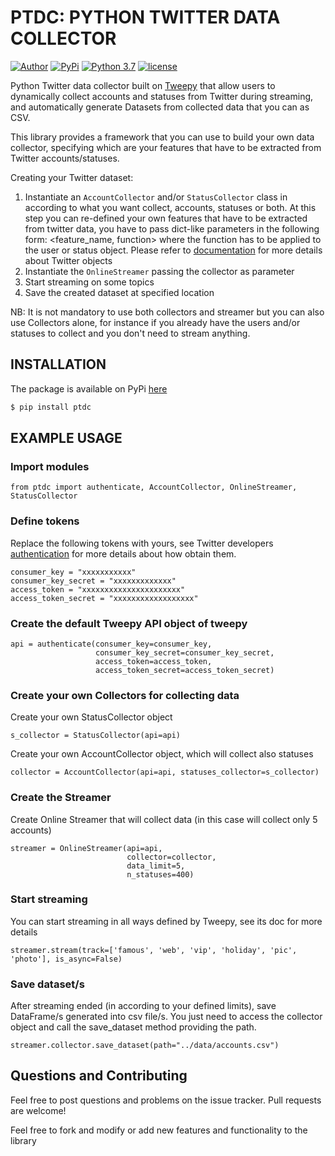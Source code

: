 # PTDC: PYTHON TWITTER DATA COLLECTOR


[![Author](http://img.shields.io/badge/author-lampajr-blue.svg?style=flat-square)]()
[![PyPi](https://img.shields.io/pypi/v/ptdc.svg?style=flat-square)](https://pypi.org/project/ptdc/)
[![Python 3.7](https://img.shields.io/badge/python-3.7-blue.svg)](https://www.python.org/downloads/release/python-370/)
[![license](https://img.shields.io/github/license/mashape/apistatus.svg?style=flat-square)](https://github.com/lampajr/PTDC/blob/master/LICENSE)

Python Twitter data collector built on [Tweepy](https://github.com/tweepy/tweepy) that allow users to dynamically 
collect accounts and statuses from Twitter during streaming, and automatically generate Datasets from collected data
that you can as CSV.

This library provides a framework that you can use to build your own data collector, specifying which are your features
that have to be extracted from Twitter accounts/statuses.

Creating your Twitter dataset:
1. Instantiate an `AccountCollector` and/or `StatusCollector` class in according to what you want collect, accounts, 
statuses or both.
At this step you can re-defined your own features that have to be extracted from twitter data, you have to pass dict-like parameters
in the following form: <feature_name, function> where the function has to be applied to the user or status object.
Please refer to [documentation](https://developer.twitter.com/en/docs/tweets/data-dictionary/overview/user-object.html) for more details about Twitter objects
2. Instantiate the `OnlineStreamer` passing the collector as parameter 
3. Start streaming on some topics
4. Save the created dataset at specified location

NB: It is not mandatory to use both collectors and streamer but you can also use Collectors alone, for instance if you 
already have the users and/or statuses to collect and you don't need to stream anything.

## INSTALLATION

The package is available on PyPi [here](https://pypi.org/project/ptdc/)

```bash
$ pip install ptdc
```

## EXAMPLE USAGE
### Import modules
    from ptdc import authenticate, AccountCollector, OnlineStreamer, StatusCollector
   
### Define tokens
Replace the following tokens with yours, see Twitter developers [authentication](https://developer.twitter.com/en/docs/basics/authentication/guides/access-tokens.html) for more details about how obtain them.
    
    consumer_key = "xxxxxxxxxxx"
    consumer_key_secret = "xxxxxxxxxxxxx"
    access_token = "xxxxxxxxxxxxxxxxxxxxxx"
    access_token_secret = "xxxxxxxxxxxxxxxxxx"
    
### Create the default Tweepy API object of tweepy
    api = authenticate(consumer_key=consumer_key,
                       consumer_key_secret=consumer_key_secret,
                       access_token=access_token,
                       access_token_secret=access_token_secret)
                       
### Create your own Collectors for collecting data
Create your own StatusCollector object
    
    s_collector = StatusCollector(api=api)
    
Create your own AccountCollector object, which will collect also statuses 

    collector = AccountCollector(api=api, statuses_collector=s_collector)

### Create the Streamer
Create Online Streamer that will collect data (in this case will collect only 5 accounts)
    
    streamer = OnlineStreamer(api=api,
                              collector=collector,
                              data_limit=5,
                              n_statuses=400)

### Start streaming
You can start streaming in all ways defined by Tweepy, see its doc for more details
 
    streamer.stream(track=['famous', 'web', 'vip', 'holiday', 'pic', 'photo'], is_async=False)

### Save dataset/s
After streaming ended (in according to your defined limits), save DataFrame/s generated into csv file/s.
You just need to access the collector object and call the save_dataset method providing the path.

    streamer.collector.save_dataset(path="../data/accounts.csv")
    
## Questions and Contributing

Feel free to post questions and problems on the issue tracker. Pull requests are welcome!

Feel free to fork and modify or add new features and functionality to the library
